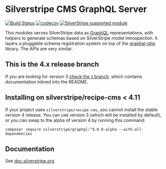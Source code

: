 # Silverstripe CMS GraphQL Server

[![Build Status](https://travis-ci.org/silverstripe/silverstripe-graphql.svg?branch=master)](https://travis-ci.org/silverstripe/silverstripe-graphql)
[![codecov](https://codecov.io/gh/silverstripe/silverstripe-graphql/branch/master/graph/badge.svg)](https://codecov.io/gh/silverstripe/silverstripe-graphql)
[![SilverStripe supported module](https://img.shields.io/badge/silverstripe-supported-0071C4.svg)](https://www.silverstripe.org/software/addons/silverstripe-commercially-supported-module-list/)

This modules serves SilverStripe data as
[GraphQL](http://facebook.github.io/react/blog/2015/05/01/graphql-introduction.html)
representations, with helpers to generate schemas based on SilverStripe model
introspection. It layers a pluggable schema registration system on top of the
[graphql-php](https://github.com/webonyx/graphql-php) library. The APIs are
very similar.


## This is the 4.x release branch

If you are looking for version 3 [check the `3` branch](https://github.com/silverstripe/silverstripe-graphql/tree/3), which contains documentation inlined into the README.


## Installing on silverstripe/recipe-cms < 4.11

If your project uses `silverstripe/recipe-cms`, you cannot install the stable version 4 release. You can use version 3 (which will be installed by default), or you can swap to the alpha of version 4 by running this command:

```
composer require silverstripe/graphql:^4.0.0-alpha --with-all-dependencies
```


## Documentation

See [doc.silverstripe.org](https://doc.silverstripe.org/en/4/developer_guides/graphql/).
